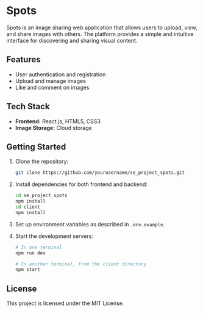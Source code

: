# Spots

Spots is an image sharing web application that allows users to upload, view, and share images with others. The platform provides a simple and intuitive interface for discovering and sharing visual content.

## Features

- User authentication and registration
- Upload and manage images
- Like and comment on images

## Tech Stack

- **Frontend:** React.js, HTML5, CSS3
- **Image Storage:** Cloud storage

## Getting Started

1. Clone the repository:
   ```bash
   git clone https://github.com/yourusername/se_project_spots.git
   ```
2. Install dependencies for both frontend and backend:
   ```bash
   cd se_project_spots
   npm install
   cd client
   npm install
   ```
3. Set up environment variables as described in `.env.example`.
4. Start the development servers:

   ```bash
   # In one terminal
   npm run dev

   # In another terminal, from the client directory
   npm start
   ```

## License

This project is licensed under the MIT License.
